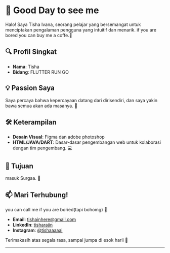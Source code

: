 # 👋 Good Day to see me

Halo! Saya Tisha Ivana, seorang pelajar yang bersemangat untuk menciptakan pengalaman pengguna yang intuitif dan menarik.
if you are bored you can buy me a coffe.🎨

## 🔍 Profil Singkat

- **Nama**: Tisha
- **Bidang**: FLUTTER RUN GO

## 💡 Passion Saya

Saya percaya bahwa kepercayaan datang dari dirisendiri, dan saya yakin bawa semua akan ada masanya. 🌟

## 🛠 Keterampilan

- **Desain Visual**: Figma dan adobe photoshop
- **HTML/JAVA/DART**: Dasar-dasar pengembangan web untuk kolaborasi dengan tim pengembang. 💻

## 🎯 Tujuan

masuk Surgaa. 🚀

## 📫 Mari Terhubung!

you can call me if you are boried(tapi bohomg) 📧

- **Email**: tishainhere@gmail.com
- **LinkedIn**: [tisharajin](https://www.linkedin.com/in/yourprofile)
- **Instagram**: [@tishaaaaai](https://instagram.com/tishaaaaai)

Terimakasih atas segala rasa, sampai jumpa di esok harii 🎉

--- 
